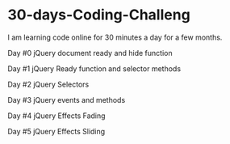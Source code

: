 # 30-days-Coding-Challeng
I am learning code online for 30 minutes a day for a few months.

Day #0 jQuery document ready and hide function

Day #1 jQuery Ready function and selector methods

Day #2 jQuery Selectors

Day #3 jQuery events and methods

Day #4 jQuery Effects Fading

Day #5 jQuery Effects Sliding
